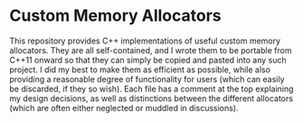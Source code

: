 # Custom Memory Allocators

This repository provides C++ implementations of useful custom memory allocators. They are all self-contained, and I wrote them to be portable from C++11 onward so that they can simply be copied and pasted into any such project. I did my best to make them as efficient as possible, while also providing a reasonable degree of functionality for users (which can easily be discarded, if they so wish). Each file has a comment at the top explaining my design decisions, as well as distinctions between the different allocators (which are often either neglected or muddled in discussions).